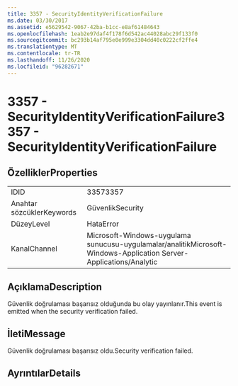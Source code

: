 ```yaml
---
title: 3357 - SecurityIdentityVerificationFailure
ms.date: 03/30/2017
ms.assetid: e5629542-9067-42ba-b1cc-e8af61484643
ms.openlocfilehash: 1eab2e97daf4f178f6d542ac44028abc29f133f0
ms.sourcegitcommit: bc293b14af795e0e999e3304dd40c0222cf2ffe4
ms.translationtype: MT
ms.contentlocale: tr-TR
ms.lasthandoff: 11/26/2020
ms.locfileid: "96282671"
---
```

# <a name="3357---securityidentityverificationfailure"></a><span data-ttu-id="e7349-102">3357 - SecurityIdentityVerificationFailure</span><span class="sxs-lookup"><span data-stu-id="e7349-102">3357 - SecurityIdentityVerificationFailure</span></span>

## <a name="properties"></a><span data-ttu-id="e7349-103">Özellikler</span><span class="sxs-lookup"><span data-stu-id="e7349-103">Properties</span></span>  
  
|||  
|-|-|  
|<span data-ttu-id="e7349-104">ID</span><span class="sxs-lookup"><span data-stu-id="e7349-104">ID</span></span>|<span data-ttu-id="e7349-105">3357</span><span class="sxs-lookup"><span data-stu-id="e7349-105">3357</span></span>|  
|<span data-ttu-id="e7349-106">Anahtar sözcükler</span><span class="sxs-lookup"><span data-stu-id="e7349-106">Keywords</span></span>|<span data-ttu-id="e7349-107">Güvenlik</span><span class="sxs-lookup"><span data-stu-id="e7349-107">Security</span></span>|  
|<span data-ttu-id="e7349-108">Düzey</span><span class="sxs-lookup"><span data-stu-id="e7349-108">Level</span></span>|<span data-ttu-id="e7349-109">Hata</span><span class="sxs-lookup"><span data-stu-id="e7349-109">Error</span></span>|  
|<span data-ttu-id="e7349-110">Kanal</span><span class="sxs-lookup"><span data-stu-id="e7349-110">Channel</span></span>|<span data-ttu-id="e7349-111">Microsoft-Windows-uygulama sunucusu-uygulamalar/analitik</span><span class="sxs-lookup"><span data-stu-id="e7349-111">Microsoft-Windows-Application Server-Applications/Analytic</span></span>|  
  
## <a name="description"></a><span data-ttu-id="e7349-112">Açıklama</span><span class="sxs-lookup"><span data-stu-id="e7349-112">Description</span></span>  

 <span data-ttu-id="e7349-113">Güvenlik doğrulaması başarısız olduğunda bu olay yayınlanır.</span><span class="sxs-lookup"><span data-stu-id="e7349-113">This event is emitted when the security verification failed.</span></span>  
  
## <a name="message"></a><span data-ttu-id="e7349-114">İleti</span><span class="sxs-lookup"><span data-stu-id="e7349-114">Message</span></span>  

 <span data-ttu-id="e7349-115">Güvenlik doğrulaması başarısız oldu.</span><span class="sxs-lookup"><span data-stu-id="e7349-115">Security verification failed.</span></span>  
  
## <a name="details"></a><span data-ttu-id="e7349-116">Ayrıntılar</span><span class="sxs-lookup"><span data-stu-id="e7349-116">Details</span></span>
